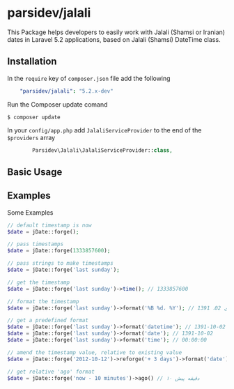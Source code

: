 parsidev/jalali
======

This Package helps developers to easily work with Jalali (Shamsi or Iranian) dates in Laravel 5.2 applications, based on Jalali (Shamsi) DateTime class.

<a name="installation"></a>
## Installation

In the `require` key of `composer.json` file add the following

```yml
    "parsidev/jalali": "5.2.x-dev"
```

Run the Composer update comand

    $ composer update

In your `config/app.php` add `JalaliServiceProvider` to the end of the `$providers` array

```php
        Parsidev\Jalali\JalaliServiceProvider::class,
```

<a name="basic-usage"></a>
## Basic Usage
## Examples ##

Some Examples

```php
// default timestamp is now
$date = jDate::forge();

// pass timestamps
$date = jDate::forge(1333857600);

// pass strings to make timestamps
$date = jDate::forge('last sunday');

// get the timestamp
$date = jDate::forge('last sunday')->time(); // 1333857600

// format the timestamp
$date = jDate::forge('last sunday')->format('%B %d، %Y'); // دی 02، 1391

// get a predefined format
$date = jDate::forge('last sunday')->format('datetime'); // 1391-10-02 00:00:00
$date = jDate::forge('last sunday')->format('date'); // 1391-10-02
$date = jDate::forge('last sunday')->format('time'); // 00:00:00

// amend the timestamp value, relative to existing value
$date = jDate::forge('2012-10-12')->reforge('+ 3 days')->format('date'); // 1391-07-24

// get relative 'ago' format
$date = jDate::forge('now - 10 minutes')->ago() // ۱۰ دقیقه پیش
```
